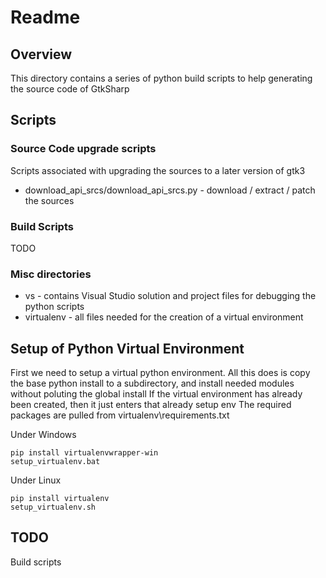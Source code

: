 # Readme

## Overview

This directory contains a series of python build scripts to help generating the source code of GtkSharp

## Scripts

### Source Code upgrade scripts

Scripts associated with upgrading the sources to a later version of gtk3

  * download_api_srcs/download_api_srcs.py - download / extract / patch the sources

### Build Scripts

TODO

### Misc directories

  * vs - contains Visual Studio solution and project files for debugging the python scripts
  * virtualenv - all files needed for the creation of a virtual environment


## Setup of Python Virtual Environment

First we need to setup a virtual python environment.
All this does is copy the base python install to a subdirectory, and install needed modules without poluting the global install
If the virtual environment has already been created, then it just enters that already setup env
The required packages are pulled from virtualenv\requirements.txt

Under Windows
```
pip install virtualenvwrapper-win
setup_virtualenv.bat
```

Under Linux
```
pip install virtualenv
setup_virtualenv.sh
```

## TODO

Build scripts
